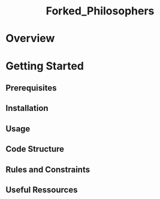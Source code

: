 <h1 align="center">Forked_Philosophers</h1>

# Overview

# Getting Started

## Prerequisites

## Installation

## Usage

## Code Structure

## Rules and Constraints

## Useful Ressources 
